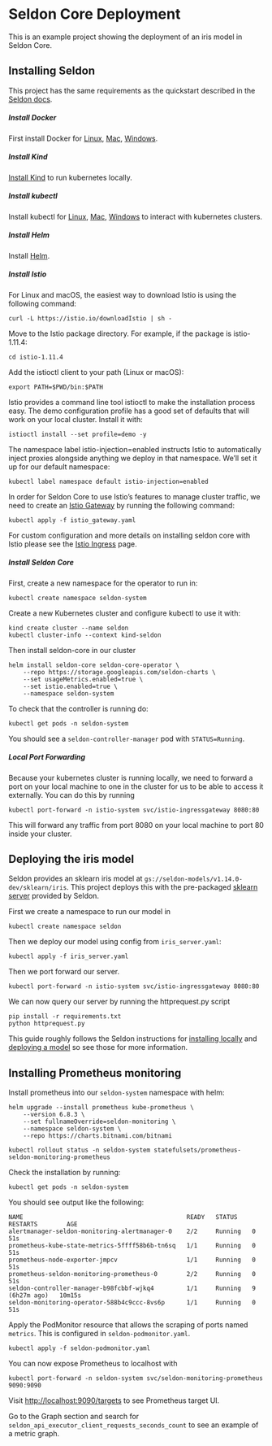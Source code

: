 
# Seldon Core Deployment

This is an example project showing the deployment of an iris model in Seldon Core.

## Installing Seldon

This project has the same requirements as the quickstart described in the 
[Seldon docs](https://docs.seldon.io/projects/seldon-core/en/latest/install/kind.html).

##### Install Docker
First install Docker for 
[Linux](https://docs.docker.com/engine/install/ubuntu/),
[Mac](https://docs.docker.com/desktop/mac/install/),
[Windows](https://docs.docker.com/desktop/windows/install/).

##### Install Kind
[Install Kind](https://kind.sigs.k8s.io/docs/user/quick-start/#installation)
to run kubernetes locally.

##### Install kubectl
Install kubectl for 
[Linux](https://kubernetes.io/docs/tasks/tools/install-kubectl-linux),
[Mac](https://kubernetes.io/docs/tasks/tools/install-kubectl-macos),
[Windows](https://kubernetes.io/docs/tasks/tools/install-kubectl-windows)
to interact with kubernetes clusters.

##### Install Helm
Install [Helm](https://helm.sh/docs/intro/install/).

##### Install Istio
For Linux and macOS, the easiest way to download Istio is using the following command:
```shell
curl -L https://istio.io/downloadIstio | sh -
```
Move to the Istio package directory. For example, if the package is istio-1.11.4:
```shell
cd istio-1.11.4
```
Add the istioctl client to your path (Linux or macOS):
```shell
export PATH=$PWD/bin:$PATH
```

Istio provides a command line tool istioctl to make the installation process easy. The demo configuration profile has a
good set of defaults that will work on your local cluster. Install it with:
```shell
istioctl install --set profile=demo -y
```

The namespace label istio-injection=enabled instructs Istio to automatically inject proxies alongside anything we deploy
in that namespace. We’ll set it up for our default namespace:
```shell
kubectl label namespace default istio-injection=enabled
```

In order for Seldon Core to use Istio’s features to manage cluster traffic, we need to create an
[Istio Gateway](https://istio.io/latest/docs/tasks/traffic-management/ingress/ingress-control/) by running the following
command:
```shell
kubectl apply -f istio_gateway.yaml
```
For custom configuration and more details on installing seldon core with Istio please see the
[Istio Ingress](https://docs.seldon.io/projects/seldon-core/en/latest/ingress/istio.html) page.

##### Install Seldon Core
First, create a new namespace for the operator to run in:
```shell
kubectl create namespace seldon-system
```

Create a new Kubernetes cluster and configure kubectl to use it with:
```shell
kind create cluster --name seldon
kubectl cluster-info --context kind-seldon
```

Then install seldon-core in our cluster
```shell
helm install seldon-core seldon-core-operator \
    --repo https://storage.googleapis.com/seldon-charts \
    --set usageMetrics.enabled=true \
    --set istio.enabled=true \
    --namespace seldon-system
```

To check that the controller is running do:
```shell
kubectl get pods -n seldon-system
```
You should see a `seldon-controller-manager` pod with `STATUS=Running`.

##### Local Port Forwarding
Because your kubernetes cluster is running locally, we need to forward a port on your local machine to one in the
cluster for us to be able to access it externally. You can do this by running

```shell
kubectl port-forward -n istio-system svc/istio-ingressgateway 8080:80
```

This will forward any traffic from port 8080 on your local machine to port 80 inside your cluster.

## Deploying the iris model

Seldon provides an sklearn iris model at `gs://seldon-models/v1.14.0-dev/sklearn/iris`.
This project deploys this with the pre-packaged
[sklearn server](https://docs.seldon.io/projects/seldon-core/en/latest/servers/sklearn.html) provided by Seldon.

First we create a namespace to run our model in 
```shell
kubectl create namespace seldon
```

Then we deploy our model using config from `iris_server.yaml`:
```shell
kubectl apply -f iris_server.yaml
```
Then we port forward our server.
```shell
kubectl port-forward -n istio-system svc/istio-ingressgateway 8080:80
```

We can now query our server by running the httprequest.py script
```shell
pip install -r requirements.txt
python httprequest.py
```

This guide roughly follows the Seldon instructions for 
[installing locally](https://docs.seldon.io/projects/seldon-core/en/latest/install/kind.html) and
[deploying a model](https://docs.seldon.io/projects/seldon-core/en/latest/workflow/github-readme.html)
so see those for more information.

## Installing Prometheus monitoring

Install prometheus into our `seldon-system` namespace with helm:
```shell
helm upgrade --install prometheus kube-prometheus \
    --version 6.8.3 \
    --set fullnameOverride=seldon-monitoring \
    --namespace seldon-system \
    --repo https://charts.bitnami.com/bitnami

kubectl rollout status -n seldon-system statefulsets/prometheus-seldon-monitoring-prometheus
```

Check the installation by running:
```shell
kubectl get pods -n seldon-system
```

You should see output like the following:
```
NAME                                             READY   STATUS    RESTARTS        AGE
alertmanager-seldon-monitoring-alertmanager-0    2/2     Running   0               51s
prometheus-kube-state-metrics-5ffff58b6b-tn6sq   1/1     Running   0               51s
prometheus-node-exporter-jmpcv                   1/1     Running   0               51s
prometheus-seldon-monitoring-prometheus-0        2/2     Running   0               51s
seldon-controller-manager-b98fcbbf-wjkq4         1/1     Running   9 (6h27m ago)   10m15s
seldon-monitoring-operator-588b4c9ccc-8vs6p      1/1     Running   0               51s
```

Apply the PodMonitor resource that allows the scraping of ports named `metrics`. This is configured in
`seldon-podmonitor.yaml`.
```shell
kubectl apply -f seldon-podmonitor.yaml
```

You can now expose Prometheus to localhost with
```shell
kubectl port-forward -n seldon-system svc/seldon-monitoring-prometheus 9090:9090
```

Visit [http://localhost:9090/targets](http://localhost:9090/targets) to see Prometheus target UI.

Go to the Graph section and search for `seldon_api_executor_client_requests_seconds_count` to see an example of a metric
graph.
